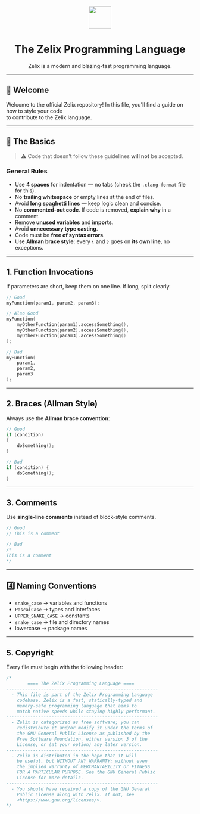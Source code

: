 <div align="center">
    <img src="https://assets.zelixlang.dev/logo.png?update=true" height="60" width="60">
    <h1>The Zelix Programming Language</h1>
    Zelix is a modern and blazing-fast programming language.
</div>

---

## 👋 Welcome

Welcome to the official Zelix repository! In this file, you'll find a guide on how to style your code  
to contribute to the Zelix language.

---

## 📝 The Basics

> ⚠️ Code that doesn't follow these guidelines **will not** be accepted.

### **General Rules**

- Use **4 spaces** for indentation — no tabs (check the `.clang-format` file for this).
- No **trailing whitespace** or empty lines at the end of files.
- Avoid **long spaghetti lines** — keep logic clean and concise.
- No **commented-out code**. If code is removed, **explain why** in a comment.
- Remove **unused variables** and **imports**.
- Avoid **unnecessary type casting**.
- Code must be **free of syntax errors**.
- Use **Allman brace style**: every `{` and `}` goes on **its own line**, no exceptions.

---

## 1. Function Invocations

If parameters are short, keep them on one line. If long, split clearly.

```c++
// Good
myFunction(param1, param2, param3);

// Also Good
myFunction(
    myOtherFunction(param1).accessSomething(),
    myOtherFunction(param2).accessSomething(),
    myOtherFunction(param3).accessSomething()
);

// Bad
myFunction(
    param1,
    param2,
    param3
);
```

---

## 2️. Braces (Allman Style)

Always use the **Allman brace convention**:

```c++
// Good
if (condition)
{
    doSomething();
}

// Bad
if (condition) {
    doSomething();
}
```

---

## 3️. Comments

Use **single-line comments** instead of block-style comments.

```c++
// Good
// This is a comment

// Bad
/*
This is a comment
*/
```

---

## 4️⃣ Naming Conventions

- `snake_case` → variables and functions
- `PascalCase` → types and interfaces
- `UPPER_SNAKE_CASE` → constants
- `snake_case` → file and directory names
- lowercase → package names

---

## 5️. Copyright

Every file must begin with the following header:

```c++
/*
        ==== The Zelix Programming Language ====
---------------------------------------------------------
  - This file is part of the Zelix Programming Language
    codebase. Zelix is a fast, statically-typed and
    memory-safe programming language that aims to
    match native speeds while staying highly performant.
---------------------------------------------------------
  - Zelix is categorized as free software; you can
    redistribute it and/or modify it under the terms of
    the GNU General Public License as published by the
    Free Software Foundation, either version 3 of the
    License, or (at your option) any later version.
---------------------------------------------------------
  - Zelix is distributed in the hope that it will
    be useful, but WITHOUT ANY WARRANTY; without even
    the implied warranty of MERCHANTABILITY or FITNESS
    FOR A PARTICULAR PURPOSE. See the GNU General Public
    License for more details.
---------------------------------------------------------
  - You should have received a copy of the GNU General
    Public License along with Zelix. If not, see
    <https://www.gnu.org/licenses/>.
*/
```